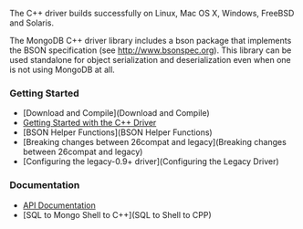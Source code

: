 The C++ driver builds successfully on Linux, Mac OS X, Windows, FreeBSD and Solaris.

The MongoDB C++ driver library includes a bson package that implements the BSON specification (see http://www.bsonspec.org). This library can be used standalone for object serialization and deserialization even when one is not using MongoDB at all.

### Getting Started
 - [Download and Compile](Download and Compile)
 - [Getting Started with the C++ Driver](Tutorial)
 - [BSON Helper Functions](BSON Helper Functions)
 - [Breaking changes between 26compat and legacy](Breaking changes between 26compat and legacy)
 - [Configuring the legacy-0.9+ driver](Configuring the Legacy Driver)

### Documentation
 - [API Documentation](http://api.mongodb.org/cxx/)
 - [SQL to Mongo Shell to C++](SQL to Shell to CPP)